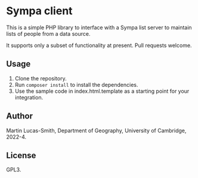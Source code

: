 Sympa client
============

This is a simple PHP library to interface with a Sympa list server to maintain lists of people from a data source.

It supports only a subset of functionality at present. Pull requests welcome.


Usage
-----

1. Clone the repository.
2. Run `composer install` to install the dependencies.
3. Use the sample code in index.html.template as a starting point for your integration.


Author
------

Martin Lucas-Smith, Department of Geography, University of Cambridge, 2022-4.


License
-------

GPL3.

